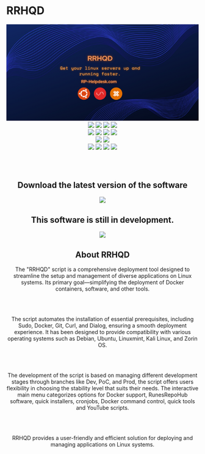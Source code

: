 # RRHQD

<div align="center">
<img src="Images/RRHQD.png">

<br>

<img src="https://img.shields.io/github/actions/workflow/status/RunesRepoHub/RRHQD/Wiki-Deploy.yml?branch=Prod&style=for-the-badge&label=Prod%20Branch">
<img src="https://img.shields.io/github/actions/workflow/status/RunesRepoHub/RRHQD/Wiki-Deploy.yml?branch=Dev&style=for-the-badge&label=Dev%20Branch">
<img src="https://img.shields.io/github/last-commit/RunesRepoHub/RRHQD?style=for-the-badge">
<img src="https://img.shields.io/github/issues-pr/RunesRepoHub/RRHQD?style=for-the-badge">

<br>

<img src="https://img.shields.io/github/issues/RunesRepoHub/RRHQD?style=for-the-badge">
<img src="https://img.shields.io/github/created-at/RunesRepoHub/RRHQD?style=for-the-badge">
<img src="https://img.shields.io/github/commits-difference/RunesRepoHub/RRHQD?base=Dev&head=Prod&style=for-the-badge">
<img src="https://img.shields.io/github/milestones/open/RunesRepoHub/RRHQD?style=for-the-badge">

<br>

<img src="https://img.shields.io/github/license/RunesRepoHub/RRHQD?style=for-the-badge">
<img src="https://img.shields.io/website?url=https%3A%2F%2Frunesrepohub.github.io%2FRRHQD%2F&style=for-the-badge&label=Github%20Pages">

<br>

<img src="https://img.shields.io/github/repo-size/RunesRepoHub/RRHQD?style=for-the-badge">
<img src="https://img.shields.io/github/stars/RunesRepoHub/RRHQD?style=for-the-badge">
<img src="https://img.shields.io/github/milestones/progress-percent/RunesRepoHub/RRHQD/1?style=for-the-badge">
<img src="https://img.shields.io/github/languages/top/RunesRepoHub/RRHQD?style=for-the-badge">

<br><br>

<h2> Download the latest version of the software </h2>
<a href="https://github.com/RunesRepoHub/RRHQD/tree/Prod">
<img src="https://github-readme-stats.vercel.app/api/pin/?username=RunesRepoHub&repo=RRHQD&theme=transparent">
</a>


<h2> This software is still in development. </h2>
<a href="https://github.com/RunesRepoHub/RRHQD/issues">
<img src="https://img.shields.io/badge/Issue-Report?style=for-the-badge&label=Report&labelColor=red&color=grey">
</a>

<h2> About RRHQD </h2>

The "RRHQD" script is a comprehensive deployment tool designed to streamline the setup and management of diverse applications on Linux systems. Its primary goal—simplifying the deployment of Docker containers, software, and other tools.

<br><br>

The script automates the installation of essential prerequisites, including Sudo, Docker, Git, Curl, and Dialog, ensuring a smooth deployment experience. It has been designed to provide compatibility with various operating systems such as Debian, Ubuntu, Linuxmint, Kali Linux, and Zorin OS.

<br><br>

The development of the script is based on managing different development stages through branches like Dev, PoC, and Prod, the script offers users flexibility in choosing the stability level that suits their needs. The interactive main menu categorizes options for Docker support, RunesRepoHub software, quick installers, cronjobs, Docker command control, quick tools and YouTube scripts.

<br><br>

RRHQD provides a user-friendly and efficient solution for deploying and managing applications on Linux systems.


</div>
